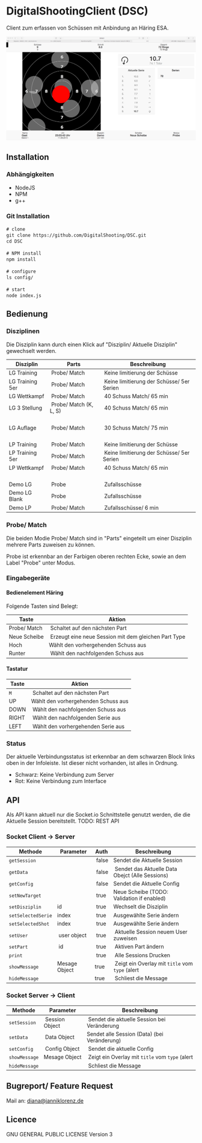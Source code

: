 # DigitalShootingClient (DSC)
Client zum erfassen von Schüssen mit Anbindung an Häring ESA.

![Demo](https://raw.githubusercontent.com/DigitalShooting/assets/master/DSC_1.png)




## Installation

### Abhängigkeiten
- NodeJS
- NPM
- g++

### Git Installation
````
# clone
git clone https://github.com/DigitalShooting/DSC.git
cd DSC

# NPM install
npm install

# configure
ls config/

# start
node index.js
````



## Bedienung

### Disziplinen
Die Disziplin kann durch einen Klick auf "Disziplin/ Aktuelle Disziplin" gewechselt werden.

Disziplin 		| Parts 					| Beschreibung
----------------|---------------------------|------------------------------------------
LG Training 	| Probe/ Match 				| Keine limitierung der Schüsse
LG Training 5er | Probe/ Match 				| Keine limitierung der Schüsse/ 5er Serien
LG Wettkampf 	| Probe/ Match 				| 40 Schuss Match/ 65 min
LG 3 Stellung 	| Probe/ Match (K, L, S) 	| 40 Schuss Match/ 65 min
				 | 							| 
LG Auflage 		| Probe/ Match 				| 30 Schuss Match/ 75 min
				 | 							| 
LP Training 	| Probe/ Match 				| Keine limitierung der Schüsse
LP Training 5er | Probe/ Match 				| Keine limitierung der Schüsse/ 5er Serien
LP Wettkampf 	| Probe/ Match 				| 40 Schuss Match/ 65 min
				| 							| 
Demo LG 		| Probe 					| Zufallsschüsse
Demo LG Blank 	| Probe 					| Zufallsschüsse
Demo LP 		| Probe/ Match 				| Zufallsschüsse/ 6 min


### Probe/ Match
Die beiden Modie Probe/ Match sind in "Parts" eingeteilt um einer Disziplin mehrere  Parts zuweisen zu können.

Probe ist erkennbar an der Farbigen oberen rechten Ecke, sowie an dem Label "Probe" unter Modus.


### Eingabegeräte

#### Bedienelement Häring
Folgende Tasten sind Belegt:

Taste 			| Aktion
----------------|-----------------------------------------------------
Probe/ Match 	| Schaltet auf den nächsten Part
Neue Scheibe 	| Erzeugt eine neue Session mit dem gleichen Part Type
Hoch 			| Wählt den vorhergehenden Schuss aus
Runter 			| Wählt den nachfolgenden Schuss aus

#### Tastatur
Taste 			| Aktion
----------------|------------------------------------
`M` 			| Schaltet auf den nächsten Part
UP 				| Wählt den vorhergehenden Schuss aus
DOWN 			| Wählt den nachfolgenden Schuss aus
RIGHT 			| Wählt den nachfolgenden Serie aus
LEFT 			| Wählt den vorhergehenden Serie aus


### Status
Der aktuelle Verbindungsstatus ist erkennbar an dem schwarzen Block links oben in der Infoleiste. Ist dieser nicht vorhanden, ist alles in Ordnung.
- Schwarz: Keine Verbindung zum Server
- Rot: Keine Verbindung zum Interface




## API
Als API kann aktuell nur die Socket.io Schnittstelle genutzt werden, die die Aktuelle Session bereitstellt.
TODO: REST API

### Socket Client -> Server
Methode 			| Parameter		| Auth	| Beschreibung
--------------------|---------------|-------|------------------------------------------------
`getSession` 		| 				| false | Sendet die Aktuelle Session
`getData` 			| 				| false | Sendet das Aktuelle Data Obejct (Alle Sessions)
`getConfig` 		| 				| false | Sendet die Aktuelle Config
`setNewTarget` 		| 				| true 	| Neue Scheibe (TODO: Validation if enabled)
`setDisziplin` 		| id 			| true 	| Wechselt die Disziplin
`setSelectedSerie` 	| index 		| true 	| Ausgewählte Serie ändern
`setSelectedShot` 	| index 		| true 	| Ausgewählte Serie ändern
`setUser` 			| user object 	| true 	| Aktuelle Session neuem User zuweisen
`setPart` 			| id 			| true 	| Aktiven Part ändern
`print` 			| 				| true 	| Alle Sessions Drucken
`showMessage`		| Mesage Object	| true	| Zeigt ein Overlay mit `title` vom `type` (alert | default) an
`hideMessage`		|				| true	| Schliest die Message

### Socket Server -> Client
Methode 		| Parameter 		| Beschreibung
----------------|-------------------|---------------------------------------------
`setSession` 	| Session Object 	| Sendet die aktuelle Session bei Veränderung
`setData` 		| Data Object 		| Sendet alle Session (Data) (bei Veränderung)
`setConfig` 	| Config Object 	| Sendet die aktuelle Config
`showMessage`	| Mesage Object		| Zeigt ein Overlay mit `title` vom `type` (alert | default) an
`hideMessage`	|					| Schliest die Message




## Bugreport/ Feature Request
Mail an: diana@janniklorenz.de




## Licence
GNU GENERAL PUBLIC LICENSE Version 3
